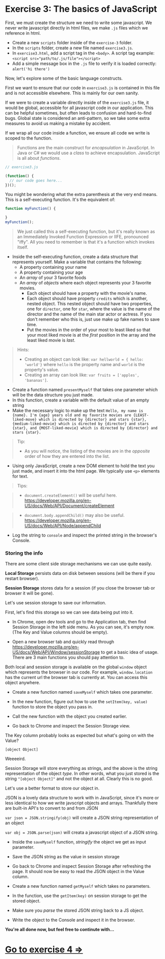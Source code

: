 # Exercise 3: The basics of JavaScript

First, we must create the structure we need to write some javascript. We never write javascript directly in html files, we make `.js` files which we reference in html.

* Create a new `scripts` folder inside of the `exercise-3` folder.
* In the `scripts` folder, create a new file named `exercise3.js`.
* In `exercise3.html`, add a script tag in the `<body>`. A script tag example: `<script src="path/to/.js/file"></script>`
* Add a simple message box in the `.js` file to verify it is loaded correctly:  `alert('hi there')`

Now, let's explore some of the basic language constructs.

First we want to ensure that our code in `exercise3.js` is contained in this file and is not accessible elsewhere. This is mainly for our own sanity.

If we were to create a variable directly inside of the `exercise3.js` file, it would be global, accessible for all javascript code in our application. This can be helpful sometimes, but often leads to confusion and hard-to-find bugs. Global state is considered an anti-pattern, so we take some extra measures to avoid us making a mistake by accident.

If we wrap all our code inside a function, we ensure all code we write is scoped to the function.

> Functions are the main construct for _encapsulation_ in JavaScript. In Java or C# we would use a _class_ to achieve encapsulation. JavaScript is all about _functions_.

~~~~javascript
// exercise3.js

(function() {
  // our code goes here...
})();
~~~~

You might be wondering what the extra parenthesis at the very end means. This is a self-executing function. It's the equivalent of:

~~~~javascript
function myFunction() {

}
myFunction();
~~~~

> We just called this a self-executing function, but it's really known as an Immediately Invoked Function Expression or IIFE, pronounced "iffy". All you need to remember is that it's a function which invokes itself.

* Inside the self-executing function, create a data structure that represents yourself. Make a variable that contains the following:
  - A property containing your name
  - A property containing your age
  - An _array_ of your 3 favorite foods
  - An _array_ of _objects_ where each object represents your 3 favorite movies.
    - Each object should have a property with the movie's name.
    - Each object should have property `credits` which is another, nested object. This nested object should have two properties, one for `director`, one for `star`, where the value is the name of the director and the name of the main star actor or actress. If you don't remember who this is, just use make up fake names to save time.
    - Put the movies in the order of your most to least liked so that your most liked movie is at the _first_ position in the array and the least liked movie is _last_.

> Hints:
> - Creating an object can look like: `var hellworld = { hello: 'world'}` where `hello` is the property name and `world` is the property's value.
> - Creating an array can look like: `var fruits = ['apples', 'bananas']`.

* Create a function named `presentMyself` that takes one parameter which will be the data structure you just made.
* In this function, create a variable with the default value of an empty string
* Make the necessary logic to make up the text `Hello, my name is {name}. I'm {age} years old and my favorite movies are {LEAST-liked-move} which is directed by {director} and stars {star}, {medium-liked-movie} which is directed by {director} and stars {star}, and {MOST-liked-movie} which is directed by {director} and stars {star}.`

> Tip:
> - As you will notice, the listing of the movies are in the _opposite_ order of how they are entered into the list.

* Using only JavaScript, create a new DOM element to hold the text you just made, and insert it into the html page. We typically use `<p>` elements for text.

> Tips:

> - `document.createElement()` will be useful here. https://developer.mozilla.org/en-US/docs/Web/API/Document/createElement

> - `document.body.appendChild()` may also be useful. https://developer.mozilla.org/en-US/docs/Web/API/Node/appendChild

* Log the string to `console` and inspect the printed string in the browser's Console.

### Storing the info

There are some client side storage mechanisms we can use quite easily.

**Local Storage** persists data on disk between sessions (will be there if you restart browser).

**Session Storage** stores data for a session (if you close the browser tab or browser it will be gone).

Let's use session storage to save our information.

First, let's find this storage so we can see data being put into it.

* In Chrome, open dev tools and go to the Application tab, then find Session Storage in the left side menu. As you can see, it's empty now. (The Key and Value columns should be empty).

* Open a new browser tab and quickly read through https://developer.mozilla.org/en-US/docs/Web/API/Window/sessionStorage to get a basic idea of usage. There are 3 main functions you should pay attention to.

Both local and session storage is available on the global `window` object which represents the browser in our code. For example, `window.location` has the current url the browser tab is currently at. You can access this object anywhere.

* Create a new function named `saveMyself` which takes one parameter.

* In the new function, figure out how to use the `setItem(key, value)` function to store the object you pass in.

* Call the new function with the object you created earlier.

* Go back to Chrome and inspect the Session Storage view.

The Key column probably looks as expected but what's going on with the Value?

`[object Object]`

Weeeeird.

Session Storage will store everything as strings, and the above is the string representation of the object _type_. In other words, what you just stored is the string `"[object Object]"` and not the object at all. Clearly this is no good.

Let's use a better format to store our object in.

JSON is a lovely data structure to work with in JavaScript, since it's more or less identical to how we write javscript objects and arrays. Thankfully there are built-in API's to convert to and from JSON

`var json = JSON.stringify(obj)` will create a JSON string representation of an object

`var obj = JSON.parse(json)` will creata a javascript object of a JSON string.

* Inside the `saveMyself` function, _stringify_ the object we get as input parameter.

* Save the JSON string as the value in session storage

* Go back to Chrome and inspect Session Storage after refreshing the page. It should now be easy to read the JSON object in the Value column.

* Create a new function named `getMyself` which takes no parameters.

* In the function, use the `getItem(key)` on session storage to get the stored object.

* Make sure you _parse_ the stored JSON string back to a JS object.

* Write the object to the Console and inspect it in the browser.

**You're all done now, but feel free to continute with...**

# [Go to exercise 4 =>](../exercise-4/README.md)
